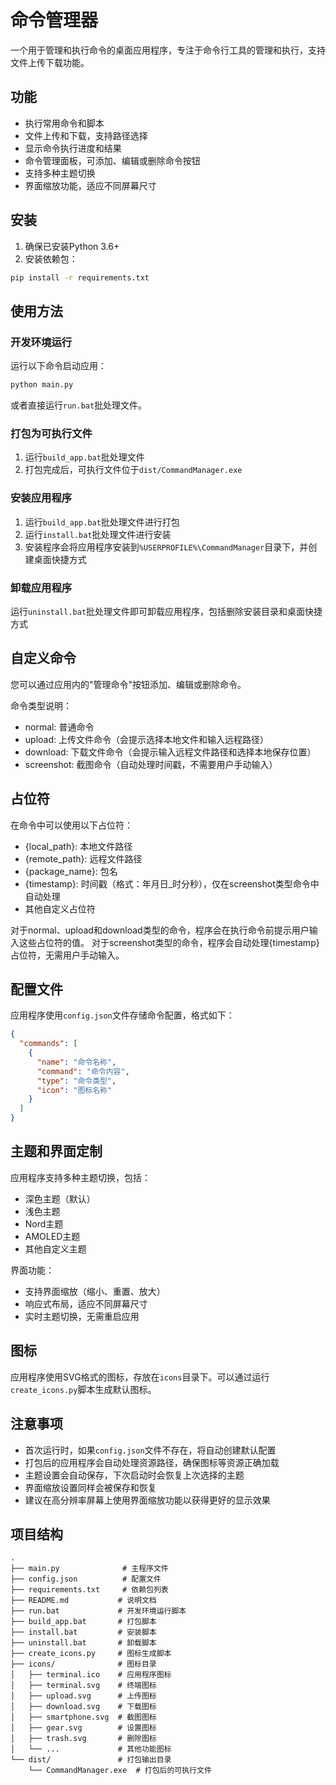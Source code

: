 # 命令管理器

一个用于管理和执行命令的桌面应用程序，专注于命令行工具的管理和执行，支持文件上传下载功能。

## 功能

- 执行常用命令和脚本
- 文件上传和下载，支持路径选择
- 显示命令执行进度和结果
- 命令管理面板，可添加、编辑或删除命令按钮
- 支持多种主题切换
- 界面缩放功能，适应不同屏幕尺寸

## 安装

1. 确保已安装Python 3.6+
2. 安装依赖包：

```bash
pip install -r requirements.txt
```

## 使用方法

### 开发环境运行

运行以下命令启动应用：

```bash
python main.py
```

或者直接运行`run.bat`批处理文件。

### 打包为可执行文件

1. 运行`build_app.bat`批处理文件
2. 打包完成后，可执行文件位于`dist/CommandManager.exe`

### 安装应用程序

1. 运行`build_app.bat`批处理文件进行打包
2. 运行`install.bat`批处理文件进行安装
3. 安装程序会将应用程序安装到`%USERPROFILE%\CommandManager`目录下，并创建桌面快捷方式

### 卸载应用程序

运行`uninstall.bat`批处理文件即可卸载应用程序，包括删除安装目录和桌面快捷方式

## 自定义命令

您可以通过应用内的"管理命令"按钮添加、编辑或删除命令。

命令类型说明：
- normal: 普通命令
- upload: 上传文件命令（会提示选择本地文件和输入远程路径）
- download: 下载文件命令（会提示输入远程文件路径和选择本地保存位置）
- screenshot: 截图命令（自动处理时间戳，不需要用户手动输入）

## 占位符

在命令中可以使用以下占位符：
- {local_path}: 本地文件路径
- {remote_path}: 远程文件路径
- {package_name}: 包名
- {timestamp}: 时间戳（格式：年月日_时分秒），仅在screenshot类型命令中自动处理
- 其他自定义占位符

对于normal、upload和download类型的命令，程序会在执行命令前提示用户输入这些占位符的值。
对于screenshot类型的命令，程序会自动处理{timestamp}占位符，无需用户手动输入。

## 配置文件

应用程序使用`config.json`文件存储命令配置，格式如下：

```json
{
  "commands": [
    {
      "name": "命令名称",
      "command": "命令内容",
      "type": "命令类型",
      "icon": "图标名称"
    }
  ]
}
```

## 主题和界面定制

应用程序支持多种主题切换，包括：
- 深色主题（默认）
- 浅色主题
- Nord主题
- AMOLED主题
- 其他自定义主题

界面功能：
- 支持界面缩放（缩小、重置、放大）
- 响应式布局，适应不同屏幕尺寸
- 实时主题切换，无需重启应用

## 图标

应用程序使用SVG格式的图标，存放在`icons`目录下。可以通过运行`create_icons.py`脚本生成默认图标。

## 注意事项

- 首次运行时，如果`config.json`文件不存在，将自动创建默认配置
- 打包后的应用程序会自动处理资源路径，确保图标等资源正确加载
- 主题设置会自动保存，下次启动时会恢复上次选择的主题
- 界面缩放设置同样会被保存和恢复
- 建议在高分辨率屏幕上使用界面缩放功能以获得更好的显示效果

## 项目结构

```
.
├── main.py              # 主程序文件
├── config.json          # 配置文件
├── requirements.txt     # 依赖包列表
├── README.md           # 说明文档
├── run.bat             # 开发环境运行脚本
├── build_app.bat       # 打包脚本
├── install.bat         # 安装脚本
├── uninstall.bat       # 卸载脚本
├── create_icons.py     # 图标生成脚本
├── icons/              # 图标目录
│   ├── terminal.ico    # 应用程序图标
│   ├── terminal.svg    # 终端图标
│   ├── upload.svg      # 上传图标
│   ├── download.svg    # 下载图标
│   ├── smartphone.svg  # 截图图标
│   ├── gear.svg        # 设置图标
│   ├── trash.svg       # 删除图标
│   └── ...             # 其他功能图标
└── dist/               # 打包输出目录
    └── CommandManager.exe  # 打包后的可执行文件
```
